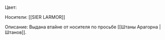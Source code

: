 Цвет: 

Носители: [[SIER LARMOR]]

Описание:
Выдана втайне от носителя по просьбе [[Штаны Арагорна | Штанов]].